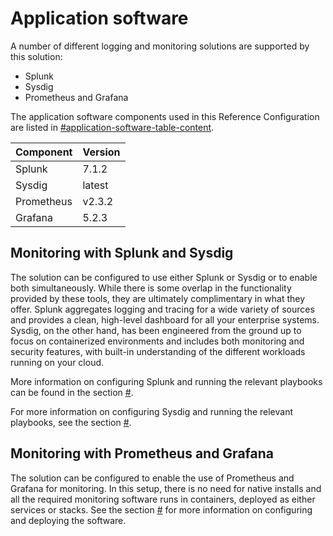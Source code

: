 # Application software

A number of different logging and monitoring solutions are supported by this solution:

-   Splunk
-   Sysdig
-   Prometheus and Grafana

The application software components used in this Reference Configuration are listed in [\#application-software-table-content](#application-software-table-content).

|Component|Version|
|:--------|:------|
|Splunk|7.1.2|
|Sysdig|latest|
|Prometheus|v2.3.2|
|Grafana|5.2.3|

## Monitoring with Splunk and Sysdig

The solution can be configured to use either Splunk or Sysdig or to enable both simultaneously. While there is some overlap in the functionality provided by these tools, they are ultimately complimentary in what they offer. Splunk aggregates logging and tracing for a wide variety of sources and provides a clean, high-level dashboard for all your enterprise systems. Sysdig, on the other hand, has been engineered from the ground up to focus on containerized environments and includes both monitoring and security features, with built-in understanding of the different workloads running on your cloud.

More information on configuring Splunk and running the relevant playbooks can be found in the section [\#](#).

For more information on configuring Sysdig and running the relevant playbooks, see the section [\#](#).

## Monitoring with Prometheus and Grafana

The solution can be configured to enable the use of Prometheus and Grafana for monitoring. In this setup, there is no need for native installs and all the required monitoring software runs in containers, deployed as either services or stacks. See the section [\#](#) for more information on configuring and deploying the software.